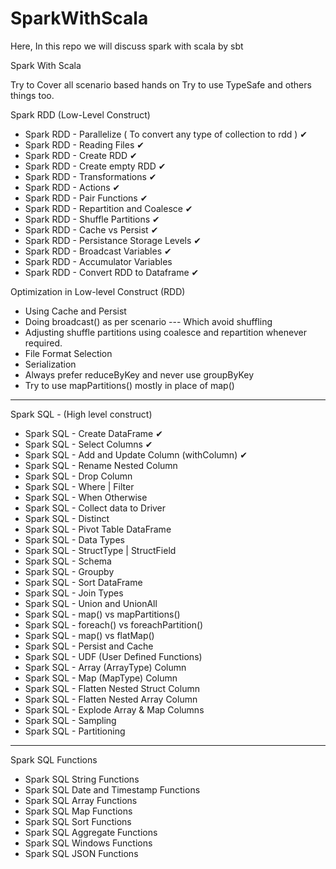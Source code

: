 # SparkWithScala
Here, In this repo we will discuss spark with scala by sbt

Spark With Scala


Try to Cover all scenario based hands on
Try to use TypeSafe and others things too. 

Spark RDD (Low-Level Construct)

- Spark RDD - Parallelize ( To convert any type of collection to rdd ) ✔
- Spark RDD - Reading Files ✔
- Spark RDD - Create RDD ✔
- Spark RDD - Create empty RDD ✔
- Spark RDD - Transformations ✔
- Spark RDD - Actions ✔
- Spark RDD - Pair Functions ✔
- Spark RDD - Repartition and Coalesce ✔
- Spark RDD - Shuffle Partitions ✔
- Spark RDD - Cache vs Persist ✔
- Spark RDD - Persistance Storage Levels ✔
- Spark RDD - Broadcast Variables ✔
- Spark RDD - Accumulator Variables
- Spark RDD - Convert RDD to Dataframe ✔

Optimization in Low-level Construct (RDD)

- Using Cache and Persist
- Doing broadcast() as per scenario --- Which avoid shuffling
- Adjusting shuffle partitions using coalesce and repartition whenever required.
- File Format Selection
- Serialization
- Always prefer reduceByKey and never use groupByKey
- Try to use mapPartitions() mostly in place of map()

------------------------------------------------------------------------------------------------------------------------

Spark SQL - (High level construct)

- Spark SQL - Create DataFrame ✔
- Spark SQL - Select Columns ✔
- Spark SQL - Add and Update Column (withColumn) ✔
- Spark SQL - Rename Nested Column
- Spark SQL - Drop Column
- Spark SQL - Where | Filter
- Spark SQL - When Otherwise
- Spark SQL - Collect data to Driver
- Spark SQL - Distinct
- Spark SQL - Pivot Table DataFrame
- Spark SQL - Data Types
- Spark SQL - StructType | StructField
- Spark SQL - Schema
- Spark SQL - Groupby
- Spark SQL - Sort DataFrame
- Spark SQL - Join Types
- Spark SQL - Union and UnionAll
- Spark SQL - map() vs mapPartitions()
- Spark SQL - foreach() vs foreachPartition()
- Spark SQL - map() vs flatMap()
- Spark SQL - Persist and Cache
- Spark SQL - UDF (User Defined Functions)
- Spark SQL - Array (ArrayType) Column
- Spark SQL - Map (MapType) Column
- Spark SQL - Flatten Nested Struct Column
- Spark SQL - Flatten Nested Array Column
- Spark SQL - Explode Array & Map Columns
- Spark SQL - Sampling
- Spark SQL - Partitioning

---------------------------------------------------------------------------

Spark SQL Functions

- Spark SQL String Functions
- Spark SQL Date and Timestamp Functions
- Spark SQL Array Functions
- Spark SQL Map Functions
- Spark SQL Sort Functions
- Spark SQL Aggregate Functions
- Spark SQL Windows Functions
- Spark SQL JSON Functions
